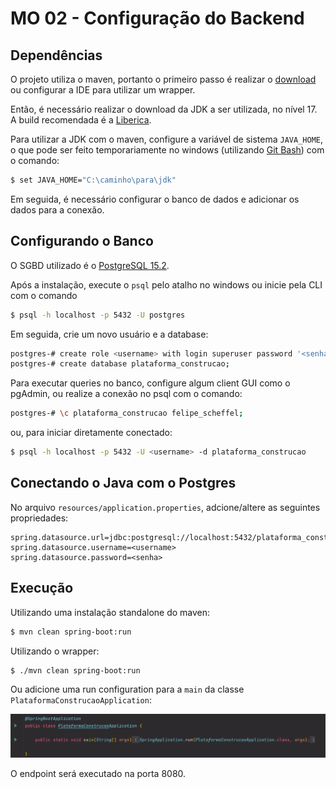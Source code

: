 # MO 02 - Configuração do Backend

## Dependências

O projeto utiliza o maven, portanto o primeiro passo é realizar o [download](https://maven.apache.org/download.cgi?Preferred=ftp%3A%2F%2Fmirror.reverse.net%2Fpub%2Fapache%2F) ou configurar a IDE para utilizar um wrapper.

Então, é necessário realizar o download da JDK a ser utilizada, no nível 17. A build recomendada é a [Liberica](https://bell-sw.com/pages/downloads/).

Para utilizar a JDK com o maven, configure a variável de sistema `JAVA_HOME`, o que pode ser feito temporariamente no windows (utilizando [Git Bash](https://git-scm.com/downloads)) com o comando:

```bash
$ set JAVA_HOME="C:\caminho\para\jdk"
```

Em seguida, é necessário configurar o banco de dados e adicionar os dados para a conexão.

## Configurando o Banco

O SGBD utilizado é o [PostgreSQL 15.2](https://www.enterprisedb.com/downloads/postgres-postgresql-downloads).

Após a instalação, execute o `psql` pelo atalho no windows ou inicie pela CLI com o comando

```bash
$ psql -h localhost -p 5432 -U postgres
```

Em seguida, crie um novo usuário e a database:
```bash
postgres-# create role <username> with login superuser password '<senha>';
postgres-# create database plataforma_construcao;
```

Para executar queries no banco, configure algum client GUI como o pgAdmin, ou realize a conexão no psql com o comando:
```bash
postgres-# \c plataforma_construcao felipe_scheffel;
```
ou, para iniciar diretamente conectado:
```bash
$ psql -h localhost -p 5432 -U <username> -d plataforma_construcao
```

## Conectando o Java com o Postgres

No arquivo `resources/application.properties`, adcione/altere as seguintes propriedades:

```properties
spring.datasource.url=jdbc:postgresql://localhost:5432/plataforma_construcao
spring.datasource.username=<username>
spring.datasource.password=<senha>
```

## Execução

Utilizando uma instalação standalone do maven:
```bash
$ mvn clean spring-boot:run
```

Utilizando o wrapper:
```bash
$ ./mvn clean spring-boot:run
```

Ou adicione uma run configuration para a `main` da classe `PlataformaConstrucaoApplication`:

![](../assets/images/main-configuration.png)

O endpoint será executado na porta 8080.